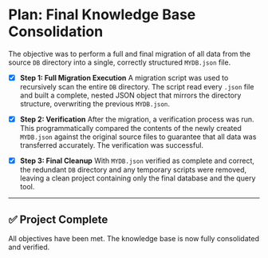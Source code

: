# Plan: Final Knowledge Base Consolidation

The objective was to perform a full and final migration of all data from the source `DB` directory into a single, correctly structured `MYDB.json` file.

*   [x] **Step 1: Full Migration Execution**
    A migration script was used to recursively scan the entire `DB` directory. The script read every `.json` file and built a complete, nested JSON object that mirrors the directory structure, overwriting the previous `MYDB.json`.

*   [x] **Step 2: Verification**
    After the migration, a verification process was run. This programmatically compared the contents of the newly created `MYDB.json` against the original source files to guarantee that all data was transferred accurately. The verification was successful.

*   [x] **Step 3: Final Cleanup**
    With `MYDB.json` verified as complete and correct, the redundant `DB` directory and any temporary scripts were removed, leaving a clean project containing only the final database and the query tool.

---

## ✅ Project Complete

All objectives have been met. The knowledge base is now fully consolidated and verified.